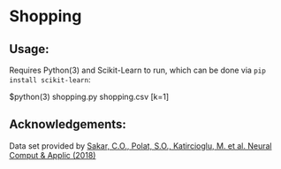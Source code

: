 # Shopping

## Usage:

Requires Python(3) and Scikit-Learn to run, which can be done via `pip install scikit-learn`:

$python(3) shopping.py shopping.csv [k=1]

## Acknowledgements:

Data set provided by [Sakar, C.O., Polat, S.O., Katircioglu, M. et al. Neural Comput & Applic (2018)](https://link.springer.com/article/10.1007/s00521-018-3523-0)
